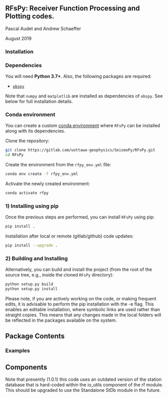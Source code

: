 ## RFsPy: Receiver Function Processing and Plotting codes. 

Pascal Audet and Andrew Schaeffer

August 2019

### Installation

### Dependencies

You will need **Python 3.7+**.
Also, the following packages are required:

- [`obspy`](https://github.com/obspy/obspy/wiki)

Note that `numpy` and `matplotlib` are installed as dependencies of `obspy`. See below for full installation details. 

### Conda environment

You can create a custom [conda environment](https://conda.io/docs/user-guide/tasks/manage-environments.html)
where `RFsPy` can be installed along with its dependencies.

Clone the repository:
```bash
git clone https://gitlab.com/uottawa-geophysics/SeismoPy/RFsPy.git
cd RFsPy
```

Create the environment from the `rfpy_env.yml` file:
```bash
conda env create -f rfpy_env.yml
```
Activate the newly created environment:
```bash
conda activate rfpy
```

### 1) Installing using pip

Once the previous steps are performed, you can install `RFsPy` using pip:
```bash
pip install .
```

Installation after local or remote (gitlab/github) code updates:

```bash
pip install --upgrade .
```

### 2) Building and Installing

Alternatively, you can build and install the project (from the root of the source tree, e.g., inside the cloned `RFsPy` directory):

```bash
python setup.py build 
python setup.py install
```


Please note, if you are actively working on the code, or making frequent edits, it is advisable
to perform the pip installation with the -e flag. This enables an editable installation, where
symbolic links are used rather than straight copies. This means that any changes made in the
local folders will be reflected in the packages available on the system.


## Package Contents

<!-- ### StDb Module:

*  Classes.py -> contains the Class definitions
*  convert.py -> subroutines for converting to/from csv types
*  io.py -> input and output routines for loading and writing the station databases.

### Scripts: 
Python scripts making use of the module for manipulation and creation of databases

* ls_stdb.py -> script for easily viewing the contents of a database
* gen_stdb.py -> script to create a databases from a text file (specific csv format)
* query_stdb.py -> script to create a new database based on a query to a network client
* dump_stdb.py -> script to export a database into csv format
* edit_stdb.py -> interactive entry-by-entry editing of a database file (not recommended if editing large numbers of entries)
* append_stdb.py -> add new entries to an existing database
* merge_stdb.py -> combine multiple station databases together
* update_stdb.py -> convert an old format station database to the new format (v1 to v2)
 -->

### Examples



## Components

Note that presently (1.0.1) this code uses an outdated version of the station database that is hard-coded within the io_utils component of the rf module. This should be upgraded to use the Standalone StDb module in the future.

